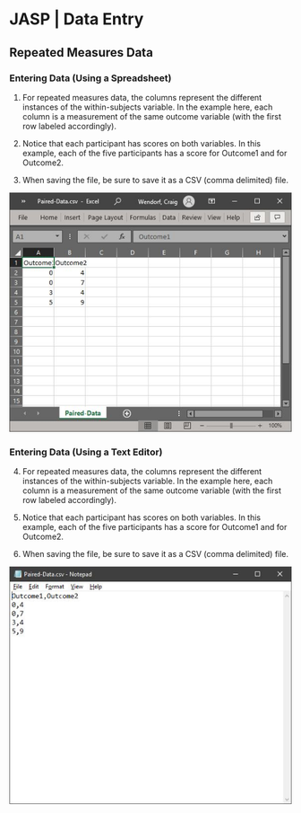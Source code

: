 # JASP | Data Entry

## Repeated Measures Data 

### Entering Data (Using a Spreadsheet)

1. For repeated measures data, the columns represent the different instances of the within-subjects variable. In the example here, each column is a measurement of the same outcome variable (with the first row labeled accordingly).

2. Notice that each participant has scores on both variables. In this example, each of the five participants has a score for Outcome1 and for Outcome2. 

3. When saving the file, be sure to save it as a CSV (comma delimited) file.

<p align="center"><kbd><img src="repeated1.png"></kbd></p>

### Entering Data (Using a Text Editor)

4. For repeated measures data, the columns represent the different instances of the within-subjects variable. In the example here, each column is a measurement of the same outcome variable (with the first row labeled accordingly).

5. Notice that each participant has scores on both variables. In this example, each of the five  participants has a score for Outcome1 and for Outcome2. 

6. When saving the file, be sure to save it as a CSV (comma delimited) file.

<p align="center"><kbd><img src="repeated2.png"></kbd></p>
